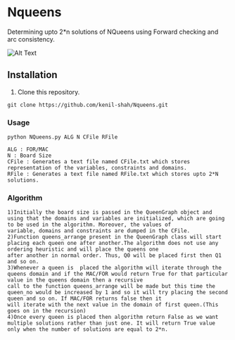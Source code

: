 # Nqueens

Determining upto 2*n solutions of NQueens using Forward checking and arc consistency.

![Alt Text](https://github.com/kenil-shah/Hungarian-Globe-Solver/blob/master/readme_images/Capture.PNG)

## Installation

1) Clone this repository.
```
git clone https://github.com/kenil-shah/Nqueens.git
```

### Usage
```
python NQueens.py ALG N CFile RFile

ALG : FOR/MAC
N : Board Size
CFile : Generates a text file named CFile.txt which stores representation of the variables, constraints and domains.
RFile : Generates a text file named RFile.txt which stores upto 2*N solutions.
```

### Algorithm
```
1)Initially the board size is passed in the QueenGraph object and using that the domains and variables are initialized, which are going to be used in the algorithm. Moreover, the values of
variable, domains and constraints are dumped in the CFile.
2)Function queens_arrange present in the QueenGraph class will start placing each queen one after another.The algorithm does not use any ordering heuristic and will place the queens one 
after another in normal order. Thus, Q0 will be placed first then Q1 and so on.
3)Whenever a queen is  placed the algorithm will iterate through the queens domain and if the MAC/FOR would return True for that particular value in the queens domain then a recursive
call to the function queens_arrange will be made but this time the queen_no would be increased by 1 and so it will try placing the second queen and so on. If MAC/FOR returns false then it
will iterate with the next value in the domain of first queen.(This goes on in the recursion)
4)Once every queen is placed then algorithm return False as we want multiple solutions rather than just one. It will return True value only when the number of solutions are equal to 2*n.

```
